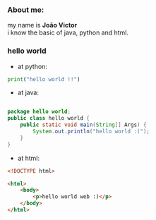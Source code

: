 ### About me:

my name is **João Victor** <br>
i know the basic of java, python and html.

### hello world 

- at python:

```python
print("hello world !!")
```
- at java:

```java

package hello world;
public class hello world {
    public static void main(String[] Args) {
        System.out.println("hello world :(");
    }
}
```
  - at html:

```html
<!DOCTYPE html>

<html>
    <body>
        <p>hello world web :)</p>
    </body>
</html>
```

